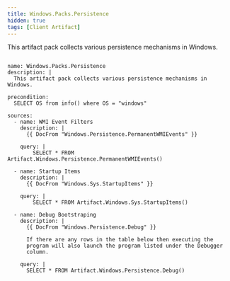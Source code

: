```yaml
---
title: Windows.Packs.Persistence
hidden: true
tags: [Client Artifact]
---
```


This artifact pack collects various persistence mechanisms in Windows.


<pre><code class="language-yaml">
name: Windows.Packs.Persistence
description: |
  This artifact pack collects various persistence mechanisms in Windows.

precondition:
  SELECT OS from info() where OS = "windows"

sources:
  - name: WMI Event Filters
    description: |
      {{ DocFrom "Windows.Persistence.PermanentWMIEvents" }}

    query: |
        SELECT * FROM Artifact.Windows.Persistence.PermanentWMIEvents()

  - name: Startup Items
    description: |
      {{ DocFrom "Windows.Sys.StartupItems" }}

    query: |
        SELECT * FROM Artifact.Windows.Sys.StartupItems()

  - name: Debug Bootstraping
    description: |
      {{ DocFrom "Windows.Persistence.Debug" }}

      If there are any rows in the table below then executing the
      program will also launch the program listed under the Debugger
      column.

    query: |
      SELECT * FROM Artifact.Windows.Persistence.Debug()

</code></pre>

